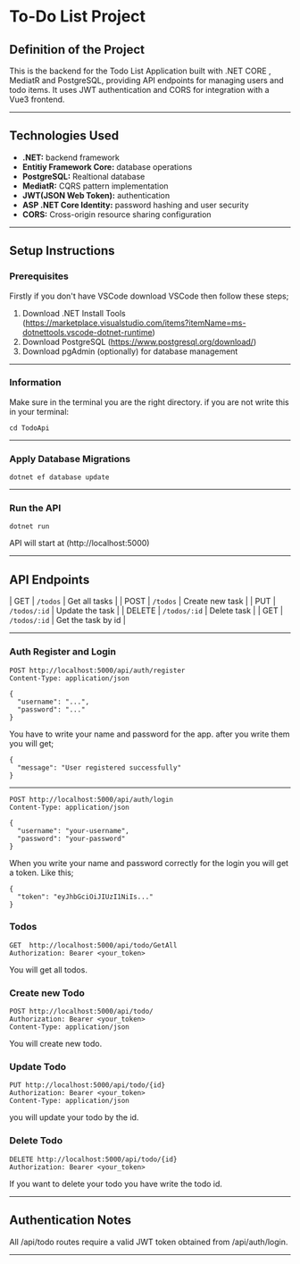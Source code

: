 # To-Do List Project 

## Definition of the Project

This is the backend for the Todo List Application built with .NET CORE , MediatR  and PostgreSQL, providing API endpoints for managing users and todo items. It uses JWT authentication and CORS for integration with a Vue3 frontend.

---

## Technologies Used 
- **.NET:** backend framework
- **Entitiy Framework Core:** database operations
- **PostgreSQL:** Realtional database
- **MediatR:** CQRS pattern implementation
- **JWT(JSON Web Token):** authentication 
- **ASP .NET Core Identity:** password hashing and user security
- **CORS:** Cross-origin resource sharing configuration  

---

## Setup Instructions 

### Prerequisites
Firstly if you don't have VSCode download VSCode then follow these steps;
1. Download .NET Install Tools (https://marketplace.visualstudio.com/items?itemName=ms-dotnettools.vscode-dotnet-runtime)
2. Download PostgreSQL (https://www.postgresql.org/download/) 
3. Download pgAdmin (optionally) for database management 

---
### Information 
Make sure in the terminal you are the right directory. if you are not write this in your terminal:
```
cd TodoApi
```

---

### Apply Database Migrations 
  ```
  dotnet ef database update 
  ```

---

### Run the API
 ```
 dotnet run 
 ```
API will start at (http://localhost:5000) 

---

## API Endpoints 

| GET    | `/todos`              | Get all tasks                      |
| POST   | `/todos`              | Create new task                    |
| PUT    | `/todos/:id`          | Update the task                    |
| DELETE | `/todos/:id`          | Delete task                        |
| GET    | `/todos/:id`          | Get the task by id                 |

---

### Auth Register and Login 
```
POST http://localhost:5000/api/auth/register
Content-Type: application/json

{
  "username": "...",
  "password": "..."
}
```
You have to write your name and password for the app. after you write them you will get;
```
{
  "message": "User registered successfully"
}
```
---

```
POST http://localhost:5000/api/auth/login
Content-Type: application/json

{
  "username": "your-username",
  "password": "your-password"
}
```
When you write your name and password correctly for the login you will get a token. Like this;
```
{
  "token": "eyJhbGciOiJIUzI1NiIs..."
}
``` 


### Todos 
```
GET  http://localhost:5000/api/todo/GetAll
Authorization: Bearer <your_token> 
``` 
You will get all todos.

### Create new Todo
```
POST http://localhost:5000/api/todo/
Authorization: Bearer <your_token>
Content-Type: application/json
```
You will create new todo.

### Update Todo 
```
PUT http://localhost:5000/api/todo/{id}
Authorization: Bearer <your_token>
Content-Type: application/json
```
you will update your todo by the id. 

### Delete Todo 
```
DELETE http://localhost:5000/api/todo/{id}
Authorization: Bearer <your_token>
```
If you want to delete your todo you have write the todo id.

---

## Authentication Notes
All /api/todo routes require a valid JWT token obtained from /api/auth/login.

---













